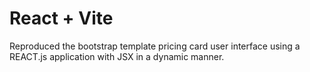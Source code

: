 # React + Vite

Reproduced the bootstrap template pricing card user interface using a REACT.js application with JSX in a dynamic manner.
